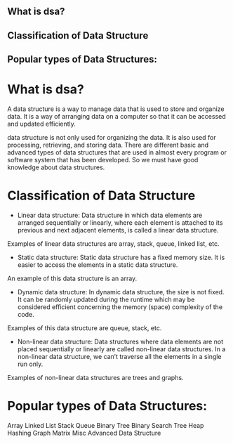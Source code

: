 ## What is dsa?
## Classification of Data Structure
## Popular types of Data Structures:



# What is dsa?

A data structure is a way to manage data that is used to store and organize data. It is a way of arranging data on a computer so that it can be accessed and updated efficiently.

 data structure is not only used for organizing the data. It is also used for processing, retrieving, and storing data. There are different basic and advanced types of data structures that are used in almost every program or software system that has been developed. So we must have good knowledge about data structures. 


# Classification of Data Structure

* Linear data structure: Data structure in which data elements are arranged sequentially or linearly, where each element is attached to its previous and next adjacent elements, is called a linear data structure. 

Examples of linear data structures are array, stack, queue, linked list, etc.

* Static data structure: Static data structure has a fixed memory size. It is easier to access the elements in a static data structure.

An example of this data structure is an array.

* Dynamic data structure: In dynamic data structure, the size is not fixed. It can be randomly updated during the runtime which may be considered efficient concerning the memory (space) complexity of the code. 

Examples of this data structure are queue, stack, etc.

* Non-linear data structure: Data structures where data elements are not placed sequentially or linearly are called non-linear data structures. In a non-linear data structure, we can’t traverse all the elements in a single run only. 

Examples of non-linear data structures are trees and graphs.


# Popular types of Data Structures:

Array
Linked List
Stack
Queue
Binary Tree
Binary Search Tree
Heap
Hashing
Graph
Matrix
Misc
Advanced Data Structure